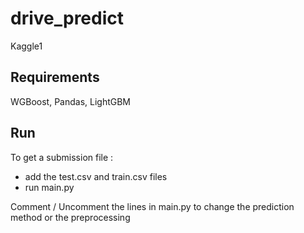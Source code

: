 # drive_predict

Kaggle1

## Requirements

WGBoost, Pandas, LightGBM

## Run 

To get a submission file :
- add the test.csv and train.csv files
- run main.py 

Comment / Uncomment the lines in main.py to change the prediction method or the preprocessing

